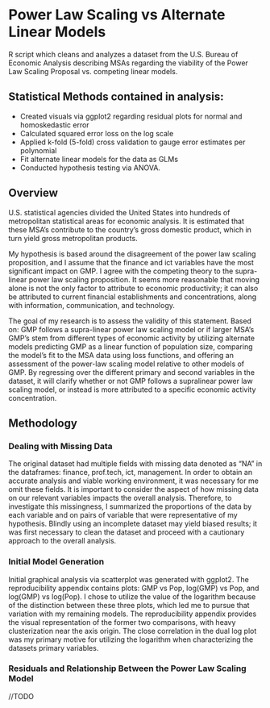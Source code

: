 # Power Law Scaling vs Alternate Linear Models
R script which cleans and analyzes a dataset from the U.S. Bureau of Economic Analysis describing MSAs regarding the viability of the Power Law Scaling Proposal vs. competing linear models.

## Statistical Methods contained in analysis:
*  Created visuals via ggplot2 regarding residual plots for normal and homoskedastic error
*  Calculated squared error loss on the log scale
*  Applied k-fold (5-fold) cross validation to gauge error estimates per polynomial
*  Fit alternate linear models for the data as GLMs
*  Conducted hypothesis testing via ANOVA.   

## Overview
  U.S. statistical agencies divided the United States into hundreds of metropolitan statistical
areas for economic analysis. It is estimated that these MSA’s contribute to the country’s gross
domestic product, which in turn yield gross metropolitan products.

  My hypothesis is based around the disagreement of the power law scaling proposition, and I
assume that the finance and ict variables have the most significant impact on GMP. I agree with the competing theory to the supra-linear power law scaling proposition. It seems more reasonable that moving alone is not the only factor to attribute to economic productivity; it
can also be attributed to current financial establishments and concentrations, along with
information, communication, and technology.

The goal of my research is to assess the validity of this statement. Based on: GMP follows a
supra-linear power law scaling model or if larger MSA’s GMP’s stem from different types of
economic activity by utilizing alternate models predicting GMP as a linear function of population
size, comparing the model’s fit to the MSA data using loss functions, and offering an assessment of
the power-law scaling model relative to other models of GMP. By regressing over the different
primary and second variables in the dataset, it will clarify whether or not GMP follows a supralinear
power law scaling model, or instead is more attributed to a specific economic activity
concentration.

## Methodology
### Dealing with Missing Data
The original dataset had multiple fields with missing data denoted as “NA” in the
dataframes: finance, prof.tech, ict, management. In order to obtain an accurate analysis and viable
working environment, it was necessary for me omit these fields. It is important to consider the
aspect of how missing data on our relevant variables impacts the overall analysis. Therefore, to
investigate this missingness, I summarized the proportions of the data by each variable and on
pairs of variable that were representative of my hypothesis. Blindly using an incomplete dataset
may yield biased results; it was first necessary to clean the dataset and proceed with a cautionary
approach to the overall analysis.

### Initial Model Generation
Initial graphical analysis via scatterplot was generated with ggplot2. The reproducibility
appendix contains plots: GMP vs Pop, log(GMP) vs Pop, and log(GMP) vs log(Pop). I chose to utilize
the value of the logarithm because of the distinction between these three plots, which led me to
pursue that variation with my remaining models. The reproducibility appendix provides the visual
representation of the former two comparisons, with heavy clusterization near the axis origin. The
close correlation in the dual log plot was my primary motive for utilizing the logarithm when
characterizing the datasets primary variables.

### Residuals and Relationship Between the Power Law Scaling Model

//TODO
